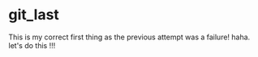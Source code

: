 # git_last

This is my correct first thing as the previous attempt was a failure!  haha. 
let's do this !!!